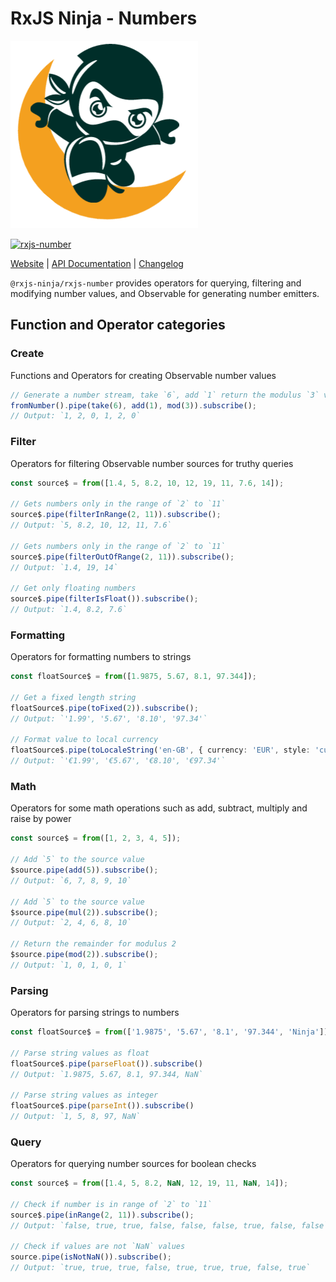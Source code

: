 # RxJS Ninja - Numbers

![The RXJS Ninja Logo](https://raw.githubusercontent.com/rxjs-ninja/rxjs-ninja/main/assets/logo.png)

[![rxjs-number](https://img.shields.io/npm/v/@rxjs-ninja/rxjs-number?label=@rxjs-ninja/rxjs-number)](https://www.npmjs.com/package/@rxjs-ninja/rxjs-number)

[Website](http://rxjs.ninja)
|
[API Documentation](https://rxjs.ninja/modules/number.html)
|
[Changelog](https://github.com/rxjs-ninja/rxjs-ninja/blob/main/libs/rxjs/number/CHANGELOG.md)

`@rxjs-ninja/rxjs-number` provides operators for querying, filtering and modifying number values, and Observable for
generating number emitters.

## Function and Operator categories

### Create

Functions and Operators for creating Observable number values

```ts
// Generate a number stream, take `6`, add `1` return the modulus `3` value
fromNumber().pipe(take(6), add(1), mod(3)).subscribe();
// Output: `1, 2, 0, 1, 2, 0`
```

### Filter

Operators for filtering Observable number sources for truthy queries

```ts
const source$ = from([1.4, 5, 8.2, 10, 12, 19, 11, 7.6, 14]);

// Gets numbers only in the range of `2` to `11`
source$.pipe(filterInRange(2, 11)).subscribe();
// Output: `5, 8.2, 10, 12, 11, 7.6`

// Gets numbers only in the range of `2` to `11`
source$.pipe(filterOutOfRange(2, 11)).subscribe();
// Output: `1.4, 19, 14`

// Get only floating numbers
source$.pipe(filterIsFloat()).subscribe();
// Output: `1.4, 8.2, 7.6`
```

### Formatting

Operators for formatting numbers to strings

```ts
const floatSource$ = from([1.9875, 5.67, 8.1, 97.344]);

// Get a fixed length string
floatSource$.pipe(toFixed(2)).subscribe();
// Output: `'1.99', '5.67', '8.10', '97.34'`

// Format value to local currency
floatSource$.pipe(toLocaleString('en-GB', { currency: 'EUR', style: 'currency' })).subscribe();
// Output: `'€1.99', '€5.67', '€8.10', '€97.34'`
```

### Math

Operators for some math operations such as add, subtract, multiply and raise by power

```ts
const source$ = from([1, 2, 3, 4, 5]);

// Add `5` to the source value
$source.pipe(add(5)).subscribe();
// Output: `6, 7, 8, 9, 10`

// Add `5` to the source value
$source.pipe(mul(2)).subscribe();
// Output: `2, 4, 6, 8, 10`

// Return the remainder for modulus 2
$source.pipe(mod(2)).subscribe();
// Output: `1, 0, 1, 0, 1`
```

### Parsing

Operators for parsing strings to numbers

```ts
const floatSource$ = from(['1.9875', '5.67', '8.1', '97.344', 'Ninja']);

// Parse string values as float
floatSource$.pipe(parseFloat()).subscribe()
// Output: `1.9875, 5.67, 8.1, 97.344, NaN`

// Parse string values as integer
floatSource$.pipe(parseInt()).subscribe()
// Output: `1, 5, 8, 97, NaN`
```

### Query

Operators for querying number sources for boolean checks

```ts
const source$ = from([1.4, 5, 8.2, NaN, 12, 19, 11, NaN, 14]);

// Check if number is in range of `2` to `11`
source$.pipe(inRange(2, 11)).subscribe();
// Output: `false, true, true, false, false, false, true, false, false`

// Check if values are not `NaN` values
source.pipe(isNotNaN()).subscribe();
// Output: `true, true, true, false, true, true, true, false, true`
```
